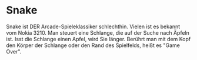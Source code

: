 # Snake
Snake ist DER Arcade-Spieleklassiker schlechthin. Vielen ist es bekannt vom Nokia 3210. Man steuert eine Schlange, 
die auf der Suche nach Äpfeln ist. Isst die Schlange einen Apfel, wird Sie länger. Berührt man mit dem Kopf den Körper der Schlange
oder den Rand des Spielfelds, heißt es "Game Over".
